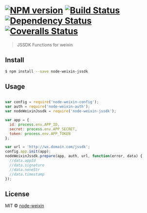 #  [![NPM version][npm-image]][npm-url] [![Build Status][travis-image]][travis-url] [![Dependency Status][daviddm-image]][daviddm-url]  [![Coveralls Status][coveralls-image]][coveralls-url]

> JSSDK Functions for weixin


## Install

```sh
$ npm install --save node-weixin-jssdk
```


## Usage

```js

var config = require('node-weixin-config');
var auth = require('node-weixin-auth');
var nodeWeixinJssdk = require('node-weixin-jssdk');

var app = {
  id: process.env.APP_ID,
  secret: process.env.APP_SECRET,
  token: process.env.APP_TOKEN
};

var url = 'http://wx.domain.com/jssdk';
config.app.init(app);
nodeWeixinJssdk.prepare(app, auth, url, function(error, data) {
  //data.appId
  //data.signature
  //data.noneStr
  //data.timestamp
});
```


## License

MIT © [node-weixin](blog.3gcnbeta.com)


[npm-image]: https://badge.fury.io/js/node-weixin-jssdk.svg
[npm-url]: https://npmjs.org/package/node-weixin-jssdk
[travis-image]: https://travis-ci.org/node-weixin/node-weixin-jssdk.svg?branch=master
[travis-url]: https://travis-ci.org/node-weixin/node-weixin-jssdk
[daviddm-image]: https://david-dm.org/node-weixin/node-weixin-jssdk.svg?theme=shields.io
[daviddm-url]: https://david-dm.org/node-weixin/node-weixin-jssdk
[coveralls-image]: https://coveralls.io/repos/node-weixin/node-weixin-user/badge.svg?branch=master&service=github
[coveralls-url]: https://coveralls.io/github/node-weixin/node-weixin-user?branch=master
